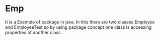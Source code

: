 # Emp
It is a Example of package in java. In this there are two clasess Employee and EmployeeTest so by using package concept one class is accessing properties of another class.
